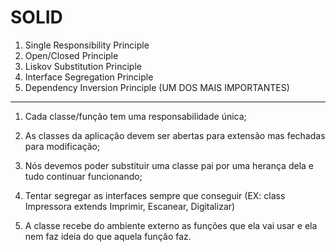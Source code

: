 # SOLID

1. Single Responsibility Principle
2. Open/Closed Principle
3. Liskov Substitution Principle
4. Interface Segregation Principle
5. Dependency Inversion Principle (UM DOS MAIS IMPORTANTES)

---------

1. Cada classe/função tem uma responsabilidade única;

2. As classes da aplicação devem ser abertas para extensão mas fechadas para modificação;

3. Nós devemos poder substituir uma classe pai por uma herança dela e tudo continuar funcionando;

4. Tentar segregar as interfaces sempre que conseguir (EX: class Impressora extends Imprimir, Escanear, Digitalizar)

5. A classe recebe do ambiente externo as funções que ela vai usar e ela nem faz ideia do que aquela função faz.